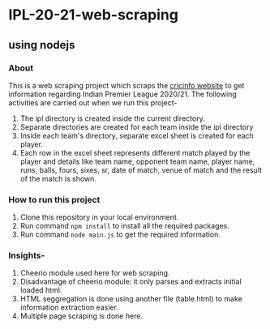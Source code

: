 # IPL-20-21-web-scraping
## using nodejs

### About
This is a web scraping project which scraps the [cricinfo website](https://www.espncricinfo.com/series/ipl-2020-21-1210595) to get information regarding Indian Premier League 2020/21.
The following  activities are carried out when we run this project-
1. The ipl directory is created inside the current directory.
2. Separate directories are created for each team inside the ipl directory
3. Inside each team's directory, separate excel sheet is created for each player. 
4. Each row in the excel sheet represents different match played by the player and details like team name, opponent team name, player name, runs, balls, fours, sixes, sr, date of match, venue of match and the result of the match is shown.


### How to run this project
1. Clone this repository in your local environment.
2. Run command `npm install` to install all the required packages.
3. Run command `node main.js` to get the required information.




### Insights-

1. Cheerio module used here for web scraping.
2. Disadvantage of cheerio module: it only parses and extracts initial loaded html.
3. HTML seggregation is done using another file (table.html) to make information extraction easier.
4. Multiple page scraping is done here.
